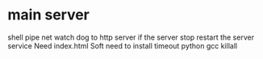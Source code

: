 # main server
shell pipe net
watch dog to http server if the server stop restart the server service
Need index.html
Soft need to install timeout python gcc killall



